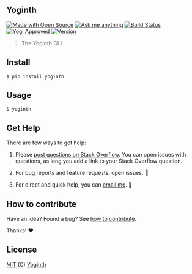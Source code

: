 ## Yoginth

[![Made with Open Source][open_source]][repo] 
[![Ask me anything][ama_badge]][ama_url] 
[![Build Status][build_status]][build_status_url]
[![Yogi Approved][yogi_badge]][website]
[![Version][version_image]][version_url] 

> The Yoginth CLI

## Install

```
$ pip install yoginth
```

## Usage

```
$ yoginth
```

## Get Help

There are few ways to get help:

 1. Please [post questions on Stack Overflow](https://stackoverflow.com/questions/ask). You can open issues with questions, as long you add a link to your Stack Overflow question.

 2. For bug reports and feature requests, open issues. :bug:

 3. For direct and quick help, you can [email me](mailto://yoginth@zoho.com). :rocket:

## How to contribute
Have an idea? Found a bug? See [how to contribute][contributing].

Thanks! :heart:

## License

[MIT][license] (C) [Yoginth][website]

[open_source]: https://badges.frapsoft.com/os/v1/open-source.svg?v=103
[build_status]: https://gitlab.com/yoginth/yoginth/badges/master/pipeline.svg
[build_status_url]: https://gitlab.com/yoginth/yoginth/commits/master
[ama_badge]: https://img.shields.io/badge/Ask%20me-Anything-1abc9c.svg
[ama_url]: https://gitlab.com/yoginth/ama
[version_image]: https://img.shields.io/pypi/v/yoginth.svg
[version_url]: https://pypi.org/project/yoginth
[repo]: https://gitlab.com/yoginth/yoginth
[yogi_badge]: https://img.shields.io/badge/yogi-approved-800080.svg

[LICENSE]: https://yoginth.mit-license.org/
[website]: https://yoginth.ml
[contributing]: /CONTRIBUTING.md
